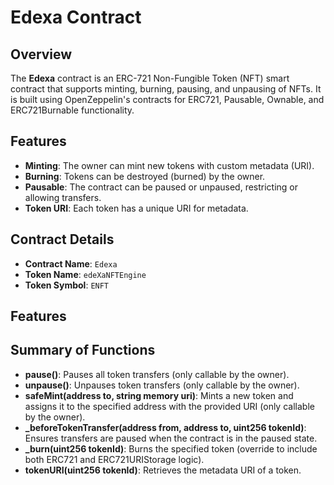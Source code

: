 # Edexa Contract

## Overview
The **Edexa** contract is an ERC-721 Non-Fungible Token (NFT) smart contract that supports minting, burning, pausing, and unpausing of NFTs. It is built using OpenZeppelin's contracts for ERC721, Pausable, Ownable, and ERC721Burnable functionality.

## Features
- **Minting**: The owner can mint new tokens with custom metadata (URI).
- **Burning**: Tokens can be destroyed (burned) by the owner.
- **Pausable**: The contract can be paused or unpaused, restricting or allowing transfers.
- **Token URI**: Each token has a unique URI for metadata.

## Contract Details
- **Contract Name**: `Edexa`
- **Token Name**: `edeXaNFTEngine`
- **Token Symbol**: `ENFT`


## Features

## Summary of Functions

- **pause()**: Pauses all token transfers (only callable by the owner).
- **unpause()**: Unpauses token transfers (only callable by the owner).
- **safeMint(address to, string memory uri)**: Mints a new token and assigns it to the specified address with the provided URI (only callable by the owner).
- **_beforeTokenTransfer(address from, address to, uint256 tokenId)**: Ensures transfers are paused when the contract is in the paused state.
- **_burn(uint256 tokenId)**: Burns the specified token (override to include both ERC721 and ERC721URIStorage logic).
- **tokenURI(uint256 tokenId)**: Retrieves the metadata URI of a token.


